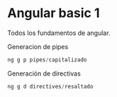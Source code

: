 # Angular basic 1

Todos los fundamentos de angular.

Generacion de pipes
```js
ng g p pipes/capitalizado
```

Generación de directivas
```js
ng g d directives/resaltado
```